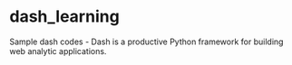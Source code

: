 # dash_learning
Sample dash codes - Dash is a productive Python framework for building web analytic applications.
